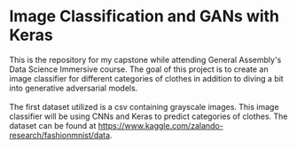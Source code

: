 # Image Classification and GANs with Keras

This is the repository for my capstone while attending General Assembly's Data Science Immersive course. The goal of this project is to create an image classifier for different categories of clothes in addition to diving a bit into generative adversarial models. <br/><br/>
The first dataset utilized is a csv containing grayscale images. This image classifier will be using CNNs and Keras to predict categories of clothes. The dataset can be found at https://www.kaggle.com/zalando-research/fashionmnist/data. <br/>
